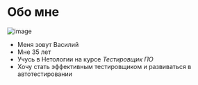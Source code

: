 # Обо мне

![image](https://img.hhcdn.ru/photo/634680958.jpeg?t=1670662923&h=4_rT_A0xJulBXzOj_50jMQ)

- Меня зовут Василий
- Мне 35 лет
- Учусь в Нетологии на курсе _Тестировщик ПО_
- Хочу стать эффективным тестировщиком и развиваться в автотестировании
